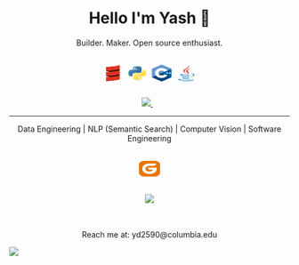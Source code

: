<h1 align='center'>
    Hello I'm Yash 👋
</h1>

<p align='center'>
    Builder. Maker. Open source enthusiast.
</p>

<div style="display: inline_block" align="center" ><br>
  <img align="center" height="30" width="40" src="https://raw.githubusercontent.com/devicons/devicon/master/icons/scala/scala-original.svg">
  <img align="center" height="30" width="40" src="https://raw.githubusercontent.com/devicons/devicon/master/icons/python/python-original.svg">
  <img align="center" height="30" width="40" src="https://raw.githubusercontent.com/devicons/devicon/master/icons/cplusplus/cplusplus-original.svg">
  <img align="center" height="30" width="40" src="https://raw.githubusercontent.com/devicons/devicon/master/icons/java/java-original.svg">
</div>

##


<p align='center'>

  <a href="https://www.linkedin.com/in/ydatta/">
    <img src="https://img.shields.io/badge/linkedin-%230077B5.svg?&style=for-the-badge&logo=linkedin&logoColor=white" />
  </a>&nbsp;&nbsp;

</p>

---

<p align='center'>
Data Engineering | NLP (Semantic Search) | Computer Vision | Software Engineering
</p>

<div style="display: inline_block" align="center" ><br>
<img align="center" height="30" width="40" src="https://raw.githubusercontent.com/devicons/devicon/master/icons/gatling/gatling-plain.svg">

</div>

<br>
<p align='center'>
    <a href="#"><img src="https://github-readme-stats.vercel.app/api?username=saucam&show_icons=true&count_private=true&theme=dark" width="350"></a>
</p>
<br>
<p align='center'>
    Reach me at: yd2590@columbia.edu
</p>

![](https://img.shields.io/endpoint?style=social&url=https%3A%2F%2Fhits.dwyl.com%2Fsaucam%2Fsaucam.json)

<!--
**saucam/saucam** is a ✨ _special_ ✨ repository because its `README.md` (this file) appears on your GitHub profile.

Here are some ideas to get you started:

- 🔭 I’m currently working on ...
- 🌱 I’m currently learning ...
- 👯 I’m looking to collaborate on ...
- 🤔 I’m looking for help with ...
- 💬 Ask me about ...
- 📫 How to reach me: ...
- 😄 Pronouns: ...
- ⚡ Fun fact: ...
-->
